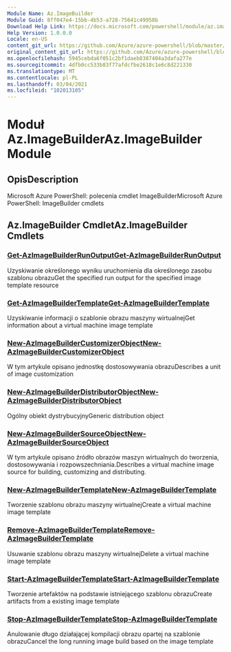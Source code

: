 ```yaml
---
Module Name: Az.ImageBuilder
Module Guid: 8ff047e4-15bb-4b53-a728-75641c49958b
Download Help Link: https://docs.microsoft.com/powershell/module/az.imagebuilder
Help Version: 1.0.0.0
Locale: en-US
content_git_url: https://github.com/Azure/azure-powershell/blob/master/src/ImageBuilder/help/Az.ImageBuilder.md
original_content_git_url: https://github.com/Azure/azure-powershell/blob/master/src/ImageBuilder/help/Az.ImageBuilder.md
ms.openlocfilehash: 5945cebda6f051c2bf1daeb8387404a3dafa277e
ms.sourcegitcommit: 4dfb0cc533b83f77afdcfbe2618c1e6c8d221330
ms.translationtype: MT
ms.contentlocale: pl-PL
ms.lasthandoff: 03/04/2021
ms.locfileid: "102013105"
---
```

# <span data-ttu-id="448bd-101">Moduł Az.ImageBuilder</span><span class="sxs-lookup"><span data-stu-id="448bd-101">Az.ImageBuilder Module</span></span>
## <span data-ttu-id="448bd-102">Opis</span><span class="sxs-lookup"><span data-stu-id="448bd-102">Description</span></span>
<span data-ttu-id="448bd-103">Microsoft Azure PowerShell: polecenia cmdlet ImageBuilder</span><span class="sxs-lookup"><span data-stu-id="448bd-103">Microsoft Azure PowerShell: ImageBuilder cmdlets</span></span>

## <span data-ttu-id="448bd-104">Az.ImageBuilder Cmdlet</span><span class="sxs-lookup"><span data-stu-id="448bd-104">Az.ImageBuilder Cmdlets</span></span>
### [<span data-ttu-id="448bd-105">Get-AzImageBuilderRunOutput</span><span class="sxs-lookup"><span data-stu-id="448bd-105">Get-AzImageBuilderRunOutput</span></span>](Get-AzImageBuilderRunOutput.md)
<span data-ttu-id="448bd-106">Uzyskiwanie określonego wyniku uruchomienia dla określonego zasobu szablonu obrazu</span><span class="sxs-lookup"><span data-stu-id="448bd-106">Get the specified run output for the specified image template resource</span></span>

### [<span data-ttu-id="448bd-107">Get-AzImageBuilderTemplate</span><span class="sxs-lookup"><span data-stu-id="448bd-107">Get-AzImageBuilderTemplate</span></span>](Get-AzImageBuilderTemplate.md)
<span data-ttu-id="448bd-108">Uzyskiwanie informacji o szablonie obrazu maszyny wirtualnej</span><span class="sxs-lookup"><span data-stu-id="448bd-108">Get information about a virtual machine image template</span></span>

### [<span data-ttu-id="448bd-109">New-AzImageBuilderCustomizerObject</span><span class="sxs-lookup"><span data-stu-id="448bd-109">New-AzImageBuilderCustomizerObject</span></span>](New-AzImageBuilderCustomizerObject.md)
<span data-ttu-id="448bd-110">W tym artykule opisano jednostkę dostosowywania obrazu</span><span class="sxs-lookup"><span data-stu-id="448bd-110">Describes a unit of image customization</span></span>

### [<span data-ttu-id="448bd-111">New-AzImageBuilderDistributorObject</span><span class="sxs-lookup"><span data-stu-id="448bd-111">New-AzImageBuilderDistributorObject</span></span>](New-AzImageBuilderDistributorObject.md)
<span data-ttu-id="448bd-112">Ogólny obiekt dystrybucyjny</span><span class="sxs-lookup"><span data-stu-id="448bd-112">Generic distribution object</span></span>

### [<span data-ttu-id="448bd-113">New-AzImageBuilderSourceObject</span><span class="sxs-lookup"><span data-stu-id="448bd-113">New-AzImageBuilderSourceObject</span></span>](New-AzImageBuilderSourceObject.md)
<span data-ttu-id="448bd-114">W tym artykule opisano źródło obrazów maszyn wirtualnych do tworzenia, dostosowywania i rozpowszechniania.</span><span class="sxs-lookup"><span data-stu-id="448bd-114">Describes a virtual machine image source for building, customizing and distributing.</span></span>

### [<span data-ttu-id="448bd-115">New-AzImageBuilderTemplate</span><span class="sxs-lookup"><span data-stu-id="448bd-115">New-AzImageBuilderTemplate</span></span>](New-AzImageBuilderTemplate.md)
<span data-ttu-id="448bd-116">Tworzenie szablonu obrazu maszyny wirtualnej</span><span class="sxs-lookup"><span data-stu-id="448bd-116">Create a virtual machine image template</span></span>

### [<span data-ttu-id="448bd-117">Remove-AzImageBuilderTemplate</span><span class="sxs-lookup"><span data-stu-id="448bd-117">Remove-AzImageBuilderTemplate</span></span>](Remove-AzImageBuilderTemplate.md)
<span data-ttu-id="448bd-118">Usuwanie szablonu obrazu maszyny wirtualnej</span><span class="sxs-lookup"><span data-stu-id="448bd-118">Delete a virtual machine image template</span></span>

### [<span data-ttu-id="448bd-119">Start-AzImageBuilderTemplate</span><span class="sxs-lookup"><span data-stu-id="448bd-119">Start-AzImageBuilderTemplate</span></span>](Start-AzImageBuilderTemplate.md)
<span data-ttu-id="448bd-120">Tworzenie artefaktów na podstawie istniejącego szablonu obrazu</span><span class="sxs-lookup"><span data-stu-id="448bd-120">Create artifacts from a existing image template</span></span>

### [<span data-ttu-id="448bd-121">Stop-AzImageBuilderTemplate</span><span class="sxs-lookup"><span data-stu-id="448bd-121">Stop-AzImageBuilderTemplate</span></span>](Stop-AzImageBuilderTemplate.md)
<span data-ttu-id="448bd-122">Anulowanie długo działającej kompilacji obrazu opartej na szablonie obrazu</span><span class="sxs-lookup"><span data-stu-id="448bd-122">Cancel the long running image build based on the image template</span></span>


